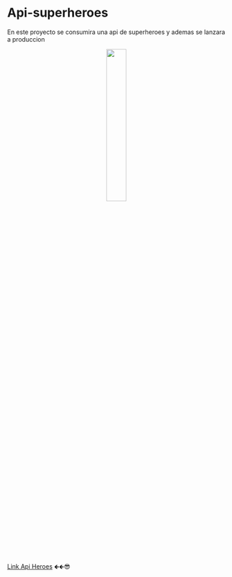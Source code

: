 # Api-superheroes
En este proyecto se consumira una api de superheroes y ademas se lanzara a produccion

 <p align="center"><img 
 src="https://dam.smashmexico.com.mx/wp-content/uploads/2018/09/12142556/fecha-oficial-aniversario-marvel-comics-fantastic-four-cover.jpg" width="30%"/></p>
 
 [Link Api Heroes](https://api-heroes.netlify.app/)  🡸🡸😎
